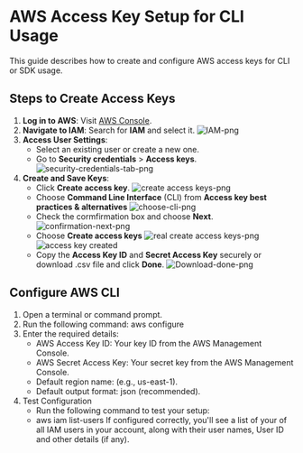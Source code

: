 # AWS Access Key Setup for CLI Usage

This guide describes how to create and configure AWS access keys for CLI or SDK usage.

## Steps to Create Access Keys
1. **Log in to AWS**: Visit [AWS Console](https://aws.amazon.com/console/).
2. **Navigate to IAM**: Search for **IAM** and select it.
   ![IAM-png](https://github.com/user-attachments/assets/a3855e98-5c9e-4af5-8e9b-1fbd128b0741)
3. **Access User Settings**:
   - Select an existing user or create a new one.
   - Go to **Security credentials** > **Access keys**.
   ![security-credentials-tab-png](https://github.com/user-attachments/assets/c99cffe2-6e30-4678-84ff-9b3acced3407)
4. **Create and Save Keys**:
   - Click **Create access key**.
   ![create access keys-png](https://github.com/user-attachments/assets/96639a65-ab9a-45e8-b9fd-c0cc71c0610b)
   - Choose **Command Line Interface** (CLI) from **Access key best practices & alternatives**
   ![choose-cli-png](https://github.com/user-attachments/assets/301e9d7c-1cf1-4de2-a825-c56bec2738a2)
   - Check the cormfirmation box and choose **Next**.
   ![confirmation-next-png](https://github.com/user-attachments/assets/4fcb215b-29ef-430b-a9f3-1e7cbd8dd26e)
   - Choose **Create access keys**
   ![real create access keys-png](https://github.com/user-attachments/assets/fed481f3-dc86-4f54-98b2-e8a3668a84d9)
   ![access key created](https://github.com/user-attachments/assets/2a46169e-d581-424a-875b-7d3f2cb388a7)
   - Copy the **Access Key ID** and **Secret Access Key** securely or download .csv file and click **Done**.
   ![Download-done-png](https://github.com/user-attachments/assets/ae73f4fe-b481-438a-aa72-1ab1502e6d63)

## Configure AWS CLI
1. Open a terminal or command prompt.
2. Run the following command:
   aws configure
3. Enter the required details:
   - AWS Access Key ID: Your key ID from the AWS Management Console.
   - AWS Secret Access Key: Your secret key from the AWS Management Console.
   - Default region name: (e.g., us-east-1).
   - Default output format: json (recommended).
4. Test Configuration
   - Run the following command to test your setup:
   - aws iam list-users
If configured correctly, you'll see a list of your of all IAM users in your account, along with their user names, User ID and other details (if any).
